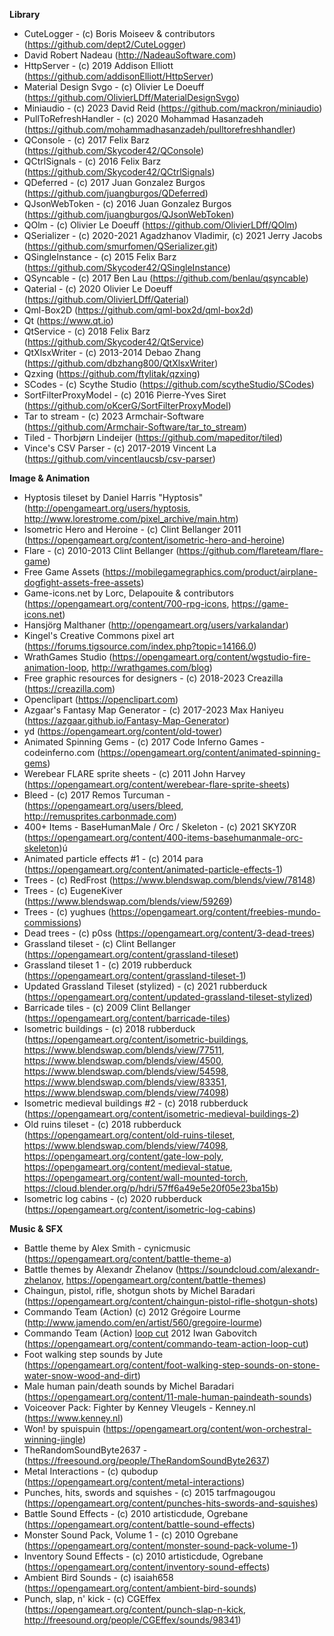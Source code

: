 **Library**

- CuteLogger - (c) Boris Moiseev & contributors (https://github.com/dept2/CuteLogger)
- David Robert Nadeau (http://NadeauSoftware.com)
- HttpServer - (c) 2019 Addison Elliott (https://github.com/addisonElliott/HttpServer)
- Material Design Svgo - (c) Olivier Le Doeuff (https://github.com/OlivierLDff/MaterialDesignSvgo)
- Miniaudio - (c) 2023 David Reid (https://github.com/mackron/miniaudio)
- PullToRefreshHandler - (c) 2020 Mohammad Hasanzadeh (https://github.com/mohammadhasanzadeh/pulltorefreshhandler)
- QConsole - (c) 2017 Felix Barz (https://github.com/Skycoder42/QConsole)
- QCtrlSignals - (c) 2016 Felix Barz (https://github.com/Skycoder42/QCtrlSignals)
- QDeferred - (c) 2017 Juan Gonzalez Burgos (https://github.com/juangburgos/QDeferred)
- QJsonWebToken - (c) 2016 Juan Gonzalez Burgos (https://github.com/juangburgos/QJsonWebToken)
- QOlm - (c) Olivier Le Doeuff (https://github.com/OlivierLDff/QOlm)
- QSerializer - (c) 2020-2021 Agadzhanov Vladimir, (c) 2021 Jerry Jacobs (https://github.com/smurfomen/QSerializer.git)
- QSingleInstance - (c) 2015 Felix Barz (https://github.com/Skycoder42/QSingleInstance)
- QSyncable - (c) 2017 Ben Lau (https://github.com/benlau/qsyncable)
- Qaterial - (c) 2020 Olivier Le Doeuff (https://github.com/OlivierLDff/Qaterial)
- Qml-Box2D (https://github.com/qml-box2d/qml-box2d)
- Qt (https://www.qt.io)
- QtService - (c) 2018 Felix Barz (https://github.com/Skycoder42/QtService)
- QtXlsxWriter - (c) 2013-2014 Debao Zhang (https://github.com/dbzhang800/QtXlsxWriter)
- Qzxing (https://github.com/ftylitak/qzxing) 
- SCodes - (c) Scythe Studio (https://github.com/scytheStudio/SCodes)
- SortFilterProxyModel - (c) 2016 Pierre-Yves Siret (https://github.com/oKcerG/SortFilterProxyModel)
- Tar to stream - (c) 2023 Armchair-Software (https://github.com/Armchair-Software/tar_to_stream)
- Tiled - Thorbjørn Lindeijer (https://github.com/mapeditor/tiled)
- Vince's CSV Parser - (c) 2017-2019 Vincent La (https://github.com/vincentlaucsb/csv-parser)

**Image & Animation**

- Hyptosis tileset by Daniel Harris "Hyptosis" (http://opengameart.org/users/hyptosis, http://www.lorestrome.com/pixel_archive/main.htm)
- Isometric Hero and Heroine - (c) Clint Bellanger 2011 (https://opengameart.org/content/isometric-hero-and-heroine)
- Flare - (c) 2010-2013 Clint Bellanger (https://github.com/flareteam/flare-game)
- Free Game Assets (https://mobilegamegraphics.com/product/airplane-dogfight-assets-free-assets)
- Game-icons.net by Lorc, Delapouite & contributors (https://opengameart.org/content/700-rpg-icons, https://game-icons.net)
- Hansjörg Malthaner (http://opengameart.org/users/varkalandar)
- Kingel's Creative Commons pixel art (https://forums.tigsource.com/index.php?topic=14166.0)
- WrathGames Studio (https://opengameart.org/content/wgstudio-fire-animation-loop, http://wrathgames.com/blog)
- Free graphic resources for designers - (c) 2018-2023 Creazilla (https://creazilla.com)
- Openclipart (https://openclipart.com)
- Azgaar's Fantasy Map Generator - (c) 2017-2023 Max Haniyeu (https://azgaar.github.io/Fantasy-Map-Generator)
- yd (https://opengameart.org/content/old-tower)
- Animated Spinning Gems - (c) 2017 Code Inferno Games - codeinferno.com (https://opengameart.org/content/animated-spinning-gems)
- Werebear FLARE sprite sheets - (c) 2011 John Harvey (https://opengameart.org/content/werebear-flare-sprite-sheets)
- Bleed - (c) 2017 Remos Turcuman - (https://opengameart.org/users/bleed, http://remusprites.carbonmade.com)
- 400+ Items - BaseHumanMale / Orc / Skeleton - (c) 2021 SKYZ0R (https://opengameart.org/content/400-items-basehumanmale-orc-skeleton)ú
- Animated particle effects #1 - (c) 2014 para (https://opengameart.org/content/animated-particle-effects-1)
- Trees - (c) RedFrost (https://www.blendswap.com/blends/view/78148)
- Trees - (c) EugeneKiver (https://www.blendswap.com/blends/view/59269)
- Trees - (c) yughues (https://opengameart.org/content/freebies-mundo-commissions)
- Dead trees - (c) p0ss (https://opengameart.org/content/3-dead-trees)
- Grassland tileset - (c) Clint Bellanger (https://opengameart.org/content/grassland-tileset)
- Grassland tileset 1 - (c) 2019 rubberduck (https://opengameart.org/content/grassland-tileset-1)
- Updated Grassland Tileset (stylized) - (c) 2021 rubberduck (https://opengameart.org/content/updated-grassland-tileset-stylized)
- Barricade tiles - (c) 2009 Clint Bellanger (https://opengameart.org/content/barricade-tiles)
- Isometric buildings - (c) 2018 rubberduck (https://opengameart.org/content/isometric-buildings, https://www.blendswap.com/blends/view/77511, https://www.blendswap.com/blends/view/4500, https://www.blendswap.com/blends/view/54598, https://www.blendswap.com/blends/view/83351, https://www.blendswap.com/blends/view/74098)
- Isometric medieval buildings #2 - (c) 2018 rubberduck (https://opengameart.org/content/isometric-medieval-buildings-2)
- Old ruins tileset - (c) 2018 rubberduck (https://opengameart.org/content/old-ruins-tileset, https://www.blendswap.com/blends/view/74098, https://opengameart.org/content/gate-low-poly, https://opengameart.org/content/medieval-statue, https://opengameart.org/content/wall-mounted-torch, https://cloud.blender.org/p/hdri/57ff6a49e5e20f05e23ba15b)
- Isometric log cabins - (c) 2020 rubberduck (https://opengameart.org/content/isometric-log-cabins)


**Music & SFX**

- Battle theme by Alex Smith - cynicmusic (https://opengameart.org/content/battle-theme-a)
- Battle themes by Alexandr Zhelanov (https://soundcloud.com/alexandr-zhelanov, https://opengameart.org/content/battle-themes)
- Chaingun, pistol, rifle, shotgun shots by Michel Baradari (https://opengameart.org/content/chaingun-pistol-rifle-shotgun-shots)
- Commando Team (Action) (c) 2012  Grégoire Lourme (http://www.jamendo.com/en/artist/560/gregoire-lourme)
- Commando Team (Action) [loop cut](c) 2012 Iwan Gabovitch (https://opengameart.org/content/commando-team-action-loop-cut)
- Foot walking step sounds by Jute (https://opengameart.org/content/foot-walking-step-sounds-on-stone-water-snow-wood-and-dirt)
- Male human pain/death sounds by Michel Baradari (https://opengameart.org/content/11-male-human-paindeath-sounds)
- Voiceover Pack: Fighter by Kenney Vleugels - Kenney.nl (https://www.kenney.nl)
- Won! by spuispuin (https://opengameart.org/content/won-orchestral-winning-jingle)
- TheRandomSoundByte2637 - (https://freesound.org/people/TheRandomSoundByte2637)
- Metal Interactions - (c) qubodup (https://opengameart.org/content/metal-interactions)
- Punches, hits, swords and squishes - (c) 2015 tarfmagougou (https://opengameart.org/content/punches-hits-swords-and-squishes)
- Battle Sound Effects - (c) 2010 artisticdude, Ogrebane (https://opengameart.org/content/battle-sound-effects) 
- Monster Sound Pack, Volume 1 - (c) 2010 Ogrebane (https://opengameart.org/content/monster-sound-pack-volume-1)
- Inventory Sound Effects - (c) 2010 artisticdude, Ogrebane (https://opengameart.org/content/inventory-sound-effects)
- Ambient Bird Sounds - (c) isaiah658 (https://opengameart.org/content/ambient-bird-sounds)
- Punch, slap, n' kick - (c) CGEffex (https://opengameart.org/content/punch-slap-n-kick, http://freesound.org/people/CGEffex/sounds/98341)
